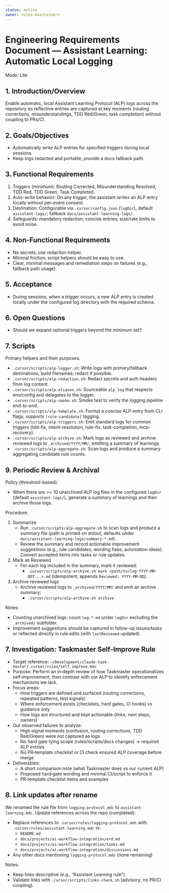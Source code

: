 ```yaml
---
status: active
owner: rules-maintainers
---
```


# Engineering Requirements Document — Assistant Learning: Automatic Local Logging

Mode: Lite

## 1. Introduction/Overview

Enable automatic, local Assistant Learning Protocol (ALP) logs across the repository so reflective entries are captured at key moments (routing corrections, misunderstandings, TDD Red/Green, task completion) without coupling to PRs/CI.

## 2. Goals/Objectives

- Automatically write ALP entries for specified triggers during local sessions.
- Keep logs redacted and portable; provide a docs fallback path.

## 3. Functional Requirements

1. Triggers (minimum): Routing Corrected, Misunderstanding Resolved, TDD Red, TDD Green, Task Completed.
2. Auto-write behavior: On any trigger, the assistant writes an ALP entry locally without per-event consent.
3. Destination: Configurable via `.cursor/config.json` (`logDir`), default `assistant-logs/`; fallback `docs/assistant-learning-logs/`.
4. Safeguards: mandatory redaction; concise entries; size/rate limits to avoid noise.

## 4. Non-Functional Requirements

- No secrets; use redaction helper.
- Minimal friction; script helpers should be easy to use.
- Clear, minimal messages and remediation steps on failures (e.g., fallback path usage).

## 5. Acceptance

- During sessions, when a trigger occurs, a new ALP entry is created locally under the configured log directory with the required schema.

## 6. Open Questions

- Should we expand optional triggers beyond the minimum set?

## 7. Scripts

Primary helpers and their purposes:

- `.cursor/scripts/alp-logger.sh`: Write logs with primary/fallback destinations; build filenames; redact if possible.
- `.cursor/scripts/alp-redaction.sh`: Redact secrets and auth headers from log content.
- `.cursor/scripts/alp-aliases.sh`: Sourceable `alp_log` that respects env/config and delegates to the logger.
- `.cursor/scripts/alp-smoke.sh`: Smoke test to verify the logging pipeline end-to-end.
- `.cursor/scripts/alp-template.sh`: Format a concise ALP entry from CLI flags; supports `[rule-candidate]` tagging.
- `.cursor/scripts/alp-triggers.sh`: Emit standard logs for common triggers (tdd-fix, intent-resolution, rule-fix, task-completion, mcp-recovery).
- `.cursor/scripts/alp-archive.sh`: Mark logs as reviewed and archive reviewed logs to `_archived/YYYY/MM/`, emitting a summary of learnings.
- `.cursor/scripts/alp-aggregate.sh`: Scan logs and produce a summary aggregating candidate rule counts.

## 9. Periodic Review & Archival

Policy (threshold-based):

- When there are >= 10 unarchived ALP log files in the configured `logDir` (default `assistant-logs/`), generate a summary of learnings and then archive those logs.

Procedure:

1. Summarize
   - Run `.cursor/scripts/alp-aggregate.sh` to scan logs and produce a summary file (path is printed on stdout, defaults under `docs/assistant-learning-logs/summary-*.md`).
   - Review the summary and record actionable improvement suggestions (e.g., rule candidates, wording fixes, automation ideas). Convert accepted items into tasks or rule updates.
2. Mark as Reviewed
   - For each log included in the summary, mark it reviewed:
     - `.cursor/scripts/alp-archive.sh mark <path/to/log-YYYY-MM-DDT...>.md` (idempotent; appends `Reviewed: YYYY-MM-DD`).
3. Archive reviewed logs
   - Archive reviewed logs to `_archived/YYYY/MM/` and emit an archive summary:
     - `.cursor/scripts/alp-archive.sh archive`

Notes:

- Counting unarchived logs: count `log-*.md` under `logDir` excluding the `_archived/` subfolder.
- Improvement suggestions should be captured in follow-up issues/tasks or reflected directly in rule edits (with `lastReviewed` updated).

## 7. Investigation: Taskmaster Self‑Improve Rule

- Target reference: `~/Development/claude-task-master/.cursor/rules/self_improve.mdc`
- Purpose: Perform an in‑depth review of how Taskmaster operationalizes self‑improvement, then contrast with our ALP to identify enforcement mechanisms we lack.
- Focus areas:
  - How triggers are defined and surfaced (routing corrections, repeated patterns, test signals)
  - Where enforcement exists (checklists, hard gates, CI hooks) vs guidance only
  - How logs are structured and kept actionable (links, next steps, owners)
- Our observed failures to analyze:
  - High‑signal moments (confusion, routing corrections, TDD Red/Green) were not captured as logs
  - No hard gate tying scope (rules/scripts/docs changes) → required ALP entries
  - No PR‑template checklist or CI check ensured ALP coverage before merge
- Deliverables:
  - A short comparison note (what Taskmaster does vs our current ALP)
  - Proposed hard‑gate wording and minimal CI/script to enforce it
  - PR‑template checklist items and examples

## 8. Link updates after rename

We renamed the rule file from `logging-protocol.mdc` to `assistant-learning.mdc`. Update references across the repo (completed):

- Replace references to `.cursor/rules/logging-protocol.mdc` with `.cursor/rules/assistant-learning.mdc` in:
  - `README.md`
  - `docs/projects/ai-workflow-integration/erd.md`
  - `docs/projects/ai-workflow-integration/tasks.md`
  - `docs/projects/ai-workflow-integration/discussions.md`
- Any other docs mentioning `logging-protocol.mdc` (none remaining)

Notes:

- Keep links descriptive (e.g., “Assistant Learning rule”).
- Validate links with `.cursor/scripts/links-check.sh` (advisory; no PR/CI coupling).
